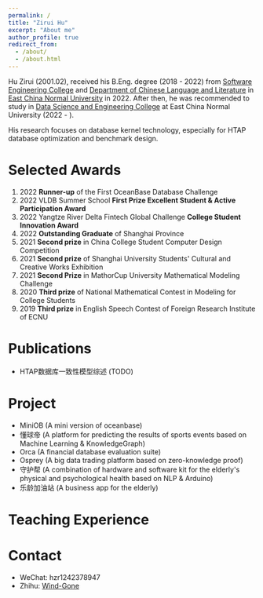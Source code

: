```yaml
---
permalink: /
title: "Zirui Hu"
excerpt: "About me"
author_profile: true
redirect_from: 
  - /about/
  - /about.html
---
```

Hu Zirui (2001.02), received his B.Eng. degree (2018 - 2022) from  [Software Engineering College](http://www.sei.ecnu.edu.cn/) and [Department of Chinese Language and Literature](https://zhwx.ecnu.edu.cn/) in [East China Normal University](https://www.ecnu.edu.cn/) in 2022. After then, he was recommended to study in [Data Science and Engineering College](http://dase.ecnu.edu.cn/) at East China Normal University (2022 - ).

His research focuses on database kernel technology, especially for HTAP database optimization and benchmark design.


Selected Awards
======
1. 2022 **Runner-up** of the First OceanBase Database Challenge
2. 2022 VLDB Summer School **First Prize Excellent Student & Active Participation Award**
3. 2022 Yangtze River Delta Fintech Global Challenge **College Student Innovation Award**
4. 2022 **Outstanding Graduate** of Shanghai Province
5. 2021 **Second prize** in China College Student Computer Design Competition
6. 2021 **Second prize** of Shanghai University Students' Cultural and Creative Works Exhibition
7. 2021 **Second Prize** in MathorCup University Mathematical Modeling Challenge
8. 2020 **Third prize** of National Mathematical Contest in Modeling for College Students
9. 2019 **Third prize** in English Speech Contest of Foreign Research Institute of ECNU

Publications
======
- HTAP数据库一致性模型综述 (TODO) 

Project
======
- MiniOB (A mini version of oceanbase)
- 懂球帝 (A platform for predicting the results of sports events based on Machine Learning & KnowledgeGraph)
- Orca (A financial database evaluation suite)
- Osprey (A big data trading platform based on zero-knowledge proof)
- 守护帮 (A combination of hardware and software kit for the elderly's physical and psychological health based on NLP & Arduino)
- 乐龄加油站 (A business app for the elderly)

Teaching Experience
======

Contact
======
- WeChat: hzr1242378947
- Zhihu: [Wind-Gone](https://www.zhihu.com/people/hhhuhuh)